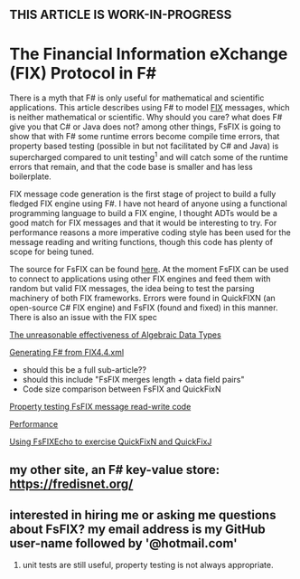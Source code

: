 ## THIS ARTICLE IS WORK-IN-PROGRESS


# The Financial Information eXchange (FIX) Protocol in F# #


There is a myth that F# is only useful for mathematical and scientific applications. This article describes using F# to model [FIX](https://en.wikipedia.org/wiki/Financial_Information_eXchange) messages, which is neither mathematical or scientific. Why should you care? what does F# give you that C# or Java does not? among other things, FsFIX is going to show that with F# some runtime errors become compile time errors, that property based testing (possible in but not facilitated by C# and Java) is supercharged compared to unit testing<sup>1</sup> and will catch some of the runtime errors that remain, and that the code base is smaller and has less boilerplate.

FIX message code generation is the first stage of project to build a fully fledged FIX engine using F#. I have not heard of anyone using a functional programming language to build a FIX engine, I thought ADTs would be a good match for FIX messages and that it would be interesting to try. For performance reasons a more imperative coding style has been used for the message reading and writing functions, though this code has plenty of scope for being tuned.

The source for FsFIX can be found [here](https://github.com/Ian144/fsFixGen). At the moment FsFIX can be used to connect to applications using other FIX engines and feed them with random but valid FIX messages, the idea being to test the parsing machinery of both FIX frameworks. Errors were found in QuickFIXN (an open-source C# FIX engine) and FsFIX (found and fixed) in this manner. There is also an issue with the FIX spec

[The unreasonable effectiveness of Algebraic Data Types](ADTs.md)

[Generating F# from FIX4.4.xml](FsFIXcodeGen.md)
- should this be a full sub-article??
- should this include "FsFIX merges length + data field pairs"
- Code size comparison between FsFIX and QuickFixN

[Property testing FsFIX message read-write code](PropertyTesting.md)

[Performance](Performance.md)

[Using FsFIXEcho to exercise QuickFixN and QuickFixJ](FsFIXEcho.md)


## my other site, an F# key-value store: https://fredisnet.org/

## interested in hiring me or asking me questions about FsFIX? my email address is my GitHub user-name followed by '@hotmail.com'


1. unit tests are still useful, property testing is not always appropriate.





